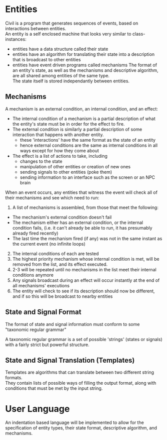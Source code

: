 
Entities
========

Civil is a program that generates sequences of events, based on interactions between entities.  
An entity is a self enclosed machine that looks very similar to class-instances:  
 * entities have a data structure called their state
 * entities have an algorithm for translating their state into a description that is broadcast to other entities  
 * entities have event driven programs called mechanisms
The format of an entity's state, as well as the mechanisms and descriptive algorithm, are all shared among entities of the same type.  
The state itself is stored independantly between entities.

Mechanisms
----------

A mechanism is an external condition, an internal condition, and an effect:
 * The internal condition of a mechanism is a partial description of what the entity's state must be in order for the effect to fire.  
 * The external condition is similarly a partial description of some interaction that happens with another entity.  
   * these 'interactions' have the same format as the state of an entity
   * hence external conditions are the same as internal conditions in all ways except for how they come about
 * The effect is a list of actions to take, including
   * changes to the state
   * manipulation of other entities or creation of new ones
   * sending signals to other entities (poke them)
   * sending information to an interface such as the screen or an NPC brain

When an event occurs, any entities that witness the event will check all of their mechanisms and see which need to run:
 1. A list of mechanisms is assembled, from those that meet the following:
  * The mechanism's external condition doesn't fail
  * The mechanism either has an external condition, or the internal condition fails, (i.e. it can't already be able to run, it has presumably already fired recently)
  * The last time the mechanism fired (if any) was not in the same instant as the current event (no infinite loops)
 2. The internal conditions of each are tested
 3. The highest priority mechanism whose internal condition is met, will be removed from the list, and its effect executed.
 4. 2-3 will be repeated until no mechanisms in the list meet their internal conditions anymore
 5. Any signals broadcast during an effect will occur instantly at the end of all mechanisms' executions
 6. The entity will check to see if its description should now be different, and if so this will be broadcast to nearby entities

State and Signal Format
-----------------------

The format of state and signal information must conform to some "taxonomic regular grammar"

A taxonomic regular grammar is a set of possible 'strings' (states or signals) with a fairly strict but powerful structure.  

State and Signal Translation (Templates)
----------------------------------------

Templates are algorithms that can translate between two different string formats.  
They contain lists of possible ways of filling the output format, along with conditions that must be met by the input string.

User Language
=============

An indentation based language will be implemented to allow for the specification of entity types, their state format, descriptive algorithm, and mechanisms.

